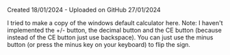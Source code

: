 Created 18/01/2024 - Uploaded on GitHub 27/01/2024

I tried to make a copy of the windows default calculator here.
Note: I haven't implemented the +/- button, the decimal button and the CE button (because instead of the CE button just use backspace).
You can just use the minus button (or press the minus key on your keyboard) to flip the sign.
